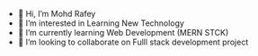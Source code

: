 - 👋 Hi, I’m Mohd Rafey 
- 👀 I’m interested in Learning New Technology
- 🌱 I’m currently learning Web Development (MERN STCK)
- 💞️ I’m looking to collaborate on Fulll stack development project 
<!---
rafey155/rafey155 is a ✨ special ✨ repository because its `README.md` (this file) appears on your GitHub profile.
You can click the Preview link to take a look at your changes.
--->
